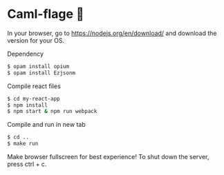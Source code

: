 # Caml-flage 🐫

In your browser, go to https://nodejs.org/en/download/ and download the version for your OS.

Dependency
```bash
$ opam install opium
$ opam install Ezjsonm
```

Compile react files
```bash
$ cd my-react-app
$ npm install
$ npm start & npm run webpack
```

Compile and run in new tab
```bash
$ cd ..
$ make run
```

Make browser fullscreen for best experience! To shut down the server, press ctrl + c.


